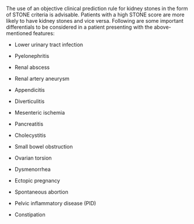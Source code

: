 The use of an objective clinical prediction rule for kidney stones in the form of STONE criteria is advisable. Patients with a high STONE score are more likely to have kidney stones and vice versa. Following are some important differentials to be considered in a patient presenting with the above-mentioned features:

- Lower urinary tract infection

- Pyelonephritis

- Renal abscess

- Renal artery aneurysm

- Appendicitis

- Diverticulitis

- Mesenteric ischemia

- Pancreatitis

- Cholecystitis

- Small bowel obstruction

- Ovarian torsion

- Dysmenorrhea

- Ectopic pregnancy

- Spontaneous abortion

- Pelvic inflammatory disease (PID)

- Constipation